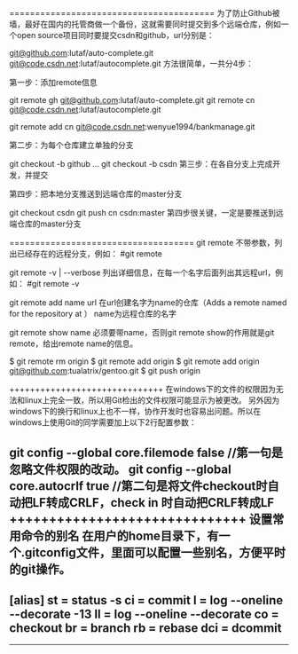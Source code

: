 
========================================
为了防止Github被墙，最好在国内的托管商做一个备份，这就需要同时提交到多个远端仓库，例如一个open source项目同时要提交csdn和github，url分别是：

git@github.com:lutaf/auto-complete.git
git@code.csdn.net:lutaf/autocomplete.git
方法很简单，一共分4步：

第一步：添加remote信息

git remote  gh git@github.com:lutaf/auto-complete.git 
git remote cn git@code.csdn.net:lutaf/autocomplete.git 


git remote  add cn git@code.csdn.net:wenyue1994/bankmanage.git

第二步：为每个仓库建立单独的分支

git checkout -b github 
... 
git checkout -b csdn 
第三步：在各自分支上完成开发，并提交

第四步：把本地分支推送到远端仓库的master分支

git checkout csdn 
git push  cn csdn:master 
第四步很关键，一定是要推送到远端仓库的master分支

====================================
git remote 不带参数，列出已经存在的远程分支，例如：
#git remote

git remote -v | --verbose 列出详细信息，在每一个名字后面列出其远程url，例如：
#git remote -v

git remote add name url 在url创建名字为name的仓库（Adds a remote named <name> for the repository at <url>）
name为远程仓库的名字

git remote show name 必须要带name，否则git remote show的作用就是git remote，给出remote name的信息。 

$ git remote rm origin
$ git remote add origin
$ git remote add origin git@github.com:tualatrix/gentoo.git
$ git push origin 


++++++++++++++++++++++++++++++
在windows下的文件的权限因为无法和linux上完全一致，所以用Git检出的文件权限可能显示为被更改。 另外因为windows下的换行和linux上也不一样，协作开发时也容易出问题。所以在windows上使用Git的同学需要加上以下2行配置参数：

git config --global core.filemode false //第一句是忽略文件权限的改动。
git config --global core.autocrlf true //第二句是将文件checkout时自动把LF转成CRLF，check in 时自动把CRLF转成LF
++++++++++++++++++++++++++++++
设置常用命令的别名
在用户的home目录下，有一个.gitconfig文件，里面可以配置一些别名，方便平时的git操作。
--------------------------
[alias]
    st = status -s
    ci = commit
    l = log --oneline --decorate -13
    ll = log --oneline --decorate
    co = checkout
    br = branch
    rb = rebase
    dci = dcommit
--------------------------------

----------------------------

